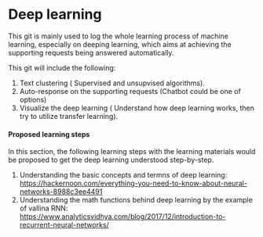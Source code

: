 # Deep learning
This git is mainly used to log the whole learning process of machine learning, especially on deeping learning, which aims at achieving the supporting requests being answered automatically.

This git will include the following:
1. Text clustering ( Supervised and unsupvised algorithms).
2. Auto-response on the supporting requests (Chatbot could be one of options)
3. Visualize the deep learning ( Understand how deep learning works, then try to utilize transfer learning).

#### Proposed learning steps

In this section, the following learning steps with the learning materials would be proposed to get the deep learning understood step-by-step.

1. Understanding the basic concepts and termns of deep learning:
https://hackernoon.com/everything-you-need-to-know-about-neural-networks-8988c3ee4491
2. Understanding the math functions behind deep learning by the example of vallina RNN:
https://www.analyticsvidhya.com/blog/2017/12/introduction-to-recurrent-neural-networks/
